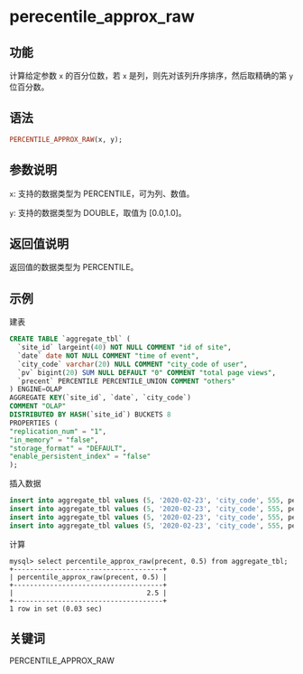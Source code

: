 # perecentile_approx_raw

## 功能

计算给定参数 `x` 的百分位数，若 `x` 是列，则先对该列升序排序，然后取精确的第 `y` 位百分数。

## 语法

```Haskell
PERCENTILE_APPROX_RAW(x, y);
```

## 参数说明

`x`: 支持的数据类型为 PERCENTILE，可为列、数值。

`y`: 支持的数据类型为 DOUBLE，取值为 [0.0,1.0]。

## 返回值说明

返回值的数据类型为 PERCENTILE。

## 示例

建表

```sql
CREATE TABLE `aggregate_tbl` (
  `site_id` largeint(40) NOT NULL COMMENT "id of site",
  `date` date NOT NULL COMMENT "time of event",
  `city_code` varchar(20) NULL COMMENT "city_code of user",
  `pv` bigint(20) SUM NULL DEFAULT "0" COMMENT "total page views",
  `precent` PERCENTILE PERCENTILE_UNION COMMENT "others"
) ENGINE=OLAP
AGGREGATE KEY(`site_id`, `date`, `city_code`)
COMMENT "OLAP"
DISTRIBUTED BY HASH(`site_id`) BUCKETS 8
PROPERTIES (
"replication_num" = "1",
"in_memory" = "false",
"storage_format" = "DEFAULT",
"enable_persistent_index" = "false"
);
```

插入数据

```sql
insert into aggregate_tbl values (5, '2020-02-23', 'city_code', 555, percentile_hash(1));
insert into aggregate_tbl values (5, '2020-02-23', 'city_code', 555, percentile_hash(2));
insert into aggregate_tbl values (5, '2020-02-23', 'city_code', 555, percentile_hash(3));
insert into aggregate_tbl values (5, '2020-02-23', 'city_code', 555, percentile_hash(4));
```

计算

```Plain Text
mysql> select percentile_approx_raw(precent, 0.5) from aggregate_tbl;
+-------------------------------------+
| percentile_approx_raw(precent, 0.5) |
+-------------------------------------+
|                                 2.5 |
+-------------------------------------+
1 row in set (0.03 sec)
```

## 关键词

PERCENTILE_APPROX_RAW
